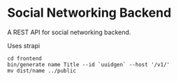 # Social Networking Backend

A REST API for social networking backend.

Uses strapi


```
cd frontend
bin/generate name Title --id `uuidgen` --host '/v1/'    
mv dist/name ../public
```